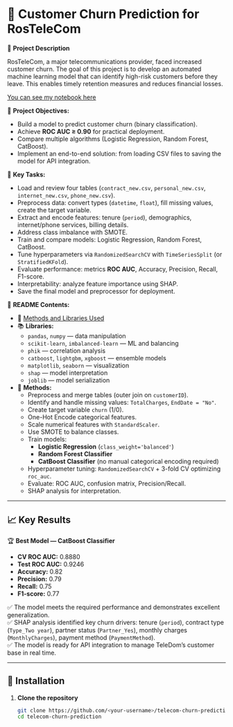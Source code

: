 # 🧠 Customer Churn Prediction for RosTeleCom

📌 **Project Description**

RosTeleCom, a major telecommunications provider, faced increased customer churn. The goal of this project is to develop an automated machine learning model that can identify high-risk customers before they leave. This enables timely retention measures and reduces financial losses.

[You can see my notebook here](#)  

🎯 **Project Objectives:**

- Build a model to predict customer churn (binary classification).  
- Achieve **ROC AUC ≥ 0.90** for practical deployment.  
- Compare multiple algorithms (Logistic Regression, Random Forest, CatBoost).  
- Implement an end-to-end solution: from loading CSV files to saving the model for API integration.

🎯 **Key Tasks:**

- Load and review four tables (`contract_new.csv`, `personal_new.csv`, `internet_new.csv`, `phone_new.csv`).  
- Preprocess data: convert types (`datetime`, `float`), fill missing values, create the target variable.  
- Extract and encode features: tenure (`period`), demographics, internet/phone services, billing details.  
- Address class imbalance with SMOTE.  
- Train and compare models: Logistic Regression, Random Forest, CatBoost.  
- Tune hyperparameters via `RandomizedSearchCV` with `TimeSeriesSplit` (or `StratifiedKFold`).  
- Evaluate performance: metrics **ROC AUC**, Accuracy, Precision, Recall, F1-score.  
- Interpretability: analyze feature importance using SHAP.  
- Save the final model and preprocessor for deployment.

📂 **README Contents:**

- 📌 [Methods and Libraries Used](#methods-and-libraries-used)  
- 📚 **Libraries:**  
  - `pandas`, `numpy` — data manipulation  
  - `scikit-learn`, `imbalanced-learn` — ML and balancing  
  - `phik` — correlation analysis  
  - `catboost`, `lightgbm`, `xgboost` — ensemble models  
  - `matplotlib`, `seaborn` — visualization  
  - `shap` — model interpretation  
  - `joblib` — model serialization  
- 🤖 **Methods:**  
  - Preprocess and merge tables (outer join on `customerID`).  
  - Identify and handle missing values: `TotalCharges`, `EndDate = "No"`.  
  - Create target variable `churn` (1/0).  
  - One-Hot Encode categorical features.  
  - Scale numerical features with `StandardScaler`.  
  - Use SMOTE to balance classes.  
  - Train models:  
    - **Logistic Regression** (`class_weight='balanced'`)  
    - **Random Forest Classifier**  
    - **CatBoost Classifier** (no manual categorical encoding required)  
  - Hyperparameter tuning: `RandomizedSearchCV` + 3-fold CV optimizing `roc_auc`.  
  - Evaluate: ROC AUC, confusion matrix, Precision/Recall.  
  - SHAP analysis for interpretation.

---

## 📈 Key Results

🏆 **Best Model — CatBoost Classifier**  
- **CV ROC AUC:** 0.8880  
- **Test ROC AUC:** 0.9246  
- **Accuracy:** 0.82  
- **Precision:** 0.79  
- **Recall:** 0.75  
- **F1-score:** 0.77  

✅ The model meets the required performance and demonstrates excellent generalization.  
✅ SHAP analysis identified key churn drivers: tenure (`period`), contract type (`Type_Two year`), partner status (`Partner_Yes`), monthly charges (`MonthlyCharges`), payment method (`PaymentMethod`).  
✅ The model is ready for API integration to manage TeleDom’s customer base in real time.

---

## 🔧 Installation

1. **Clone the repository**  
   ```bash
   git clone https://github.com/<your-username>/telecom-churn-prediction.git
   cd telecom-churn-prediction
